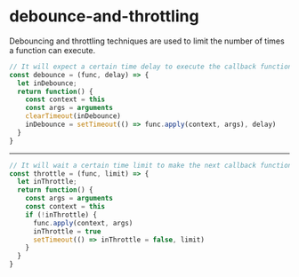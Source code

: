 # debounce-and-throttling
Debouncing and throttling techniques are used to limit the number of times a function can execute.

```js
// It will expect a certain time delay to execute the callback function.
const debounce = (func, delay) => {
  let inDebounce;
  return function() {
    const context = this
    const args = arguments
    clearTimeout(inDebounce)
    inDebounce = setTimeout(() => func.apply(context, args), delay)
  }
}
```
----
```js
// It will wait a certain time limit to make the next callback function execution.
const throttle = (func, limit) => {
  let inThrottle;
  return function() {
    const args = arguments
    const context = this
    if (!inThrottle) {
      func.apply(context, args)
      inThrottle = true
      setTimeout(() => inThrottle = false, limit)
    }
  }
}
```
